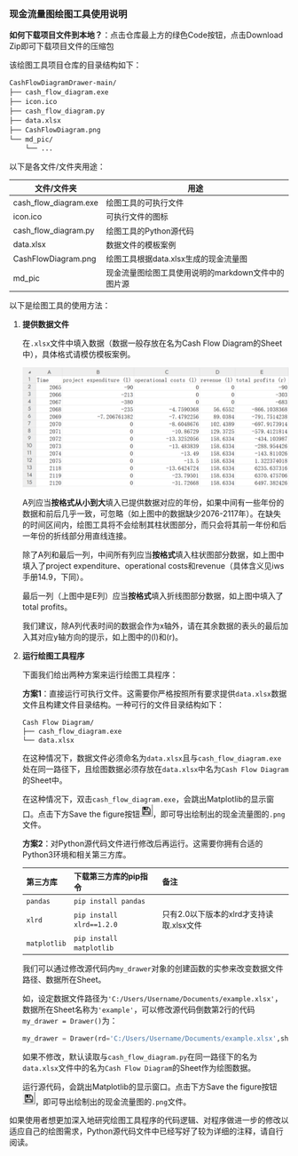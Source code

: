 ### 现金流量图绘图工具使用说明

**如何下载项目文件到本地？**：点击仓库最上方的绿色Code按钮，点击Download Zip即可下载项目文件的压缩包

该绘图工具项目仓库的目录结构如下：

```bash
CashFlowDiagramDrawer-main/
├── cash_flow_diagram.exe
├── icon.ico
├── cash_flow_diagram.py
├── data.xlsx
├── CashFlowDiagram.png
└── md_pic/
    └── ...
```

以下是各文件/文件夹用途：

| 文件/文件夹                    | 用途                                                   |
| ------------------------------ | ------------------------------------------------------ |
| cash_flow_diagram.exe          | 绘图工具的可执行文件                                   |
| icon.ico                       | 可执行文件的图标                                       |
| cash_flow_diagram.py           | 绘图工具的Python源代码                                 |
| data.xlsx                      | 数据文件的模板案例                                     |
| CashFlowDiagram.png            | 绘图工具根据data.xlsx生成的现金流量图                  |
| md_pic                         | 现金流量图绘图工具使用说明的markdown文件中的图片源     |

以下是绘图工具的使用方法：

1. **提供数据文件**

   在`.xlsx`文件中填入数据（数据一般存放在名为Cash Flow Diagram的Sheet中），具体格式请模仿模板案例。

   <img src="md_pic/data.png" alt="img" style="zoom:50%;" />

   A列应当**按格式从小到大**填入已提供数据对应的年份，如果中间有一些年份的数据和前后几乎一致，可忽略（如上图中的数据缺少2076-2117年）。在缺失的时间区间内，绘图工具将不会绘制其柱状图部分，而只会将其前一年份和后一年份的折线部分用直线连接。

   除了A列和最后一列，中间所有列应当**按格式**填入柱状图部分数据，如上图中填入了project expenditure、operational costs和revenue（具体含义见iws手册14.9，下同）。

   最后一列（上图中是E列）应当**按格式**填入折线图部分数据，如上图中填入了total profits。

   我们建议，除A列代表时间的数据会作为x轴外，请在其余数据的表头的最后加入其对应y轴方向的提示，如上图中的(l)和(r)。

2. **运行绘图工具程序**

   下面我们给出两种方案来运行绘图工具程序：

   **方案1**：直接运行可执行文件。这需要你严格按照所有要求提供`data.xlsx`数据文件且构建文件目录结构。一种可行的文件目录结构如下：

   ```dash
   Cash Flow Diagram/
   ├── cash_flow_diagram.exe
   └── data.xlsx
   ```

   在这种情况下，数据文件必须命名为`data.xlsx`且与`cash_flow_diagram.exe`处在同一路径下，且绘图数据必须存放在`data.xlsx`中名为`Cash Flow Diagram`的Sheet中。

   在这种情况下，双击`cash_flow_diagram.exe`，会跳出Matplotlib的显示窗口。点击下方Save the figure按钮<img src="md_pic/Save the figure.png" alt="img" style="zoom:50%;" />，即可导出绘制出的现金流量图的`.png`文件。

   **方案2**：对Python源代码文件进行修改后再运行。这需要你拥有合适的Python3环境和相关第三方库。

   | 第三方库     | 下载第三方库的pip指令     | 备注                                     |
   | ------------ | ------------------------- | ---------------------------------------- |
   | `pandas`     | `pip install pandas`      |                                          |
   | `xlrd`       | `pip install xlrd==1.2.0` | 只有2.0以下版本的xlrd才支持读取.xlsx文件 |
   | `matplotlib` | `pip install matplotlib`  |                                          |

   我们可以通过修改源代码内`my_drawer`对象的创建函数的实参来改变数据文件路径、数据所在Sheet。

   如，设定数据文件路径为`'C:/Users/Username/Documents/example.xlsx'`，数据所在Sheet名称为`'example'`，可以修改源代码倒数第2行的代码`my_drawer = Drawer()`为：

   ```python
   my_drawer = Drawer(rd='C:/Users/Username/Documents/example.xlsx',sheet_name='example')
   ```

   如果不修改，默认读取与`cash_flow_diagram.py`在同一路径下的名为`data.xlsx`文件中的名为`Cash Flow Diagram`的Sheet作为绘图数据。

   运行源代码，会跳出Matplotlib的显示窗口。点击下方Save the figure按钮<img src="md_pic/Save the figure.png" alt="img" style="zoom:50%;" />，即可导出绘制出的现金流量图的`.png`文件。

如果使用者想更加深入地研究绘图工具程序的代码逻辑、对程序做进一步的修改以适应自己的绘图需求，Python源代码文件中已经写好了较为详细的注释，请自行阅读。

